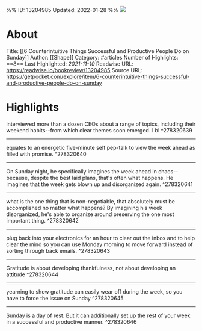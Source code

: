 %%
ID: 13204985
Updated: 2022-01-28
%%
![](https://readwise-assets.s3.amazonaws.com/static/images/article2.74d541386bbf.png)

# About
Title: [[6 Counterintuitive Things Successful and Productive People Do on Sunday]]
Author: [[Shape]]
Category: #articles
Number of Highlights: ==8==
Last Highlighted: *2021-11-10*
Readwise URL: https://readwise.io/bookreview/13204985
Source URL: https://getpocket.com/explore/item/6-counterintuitive-things-successful-and-productive-people-do-on-sunday


# Highlights 
interviewed more than a dozen CEOs about a range of topics, including their weekend habits--from which clear themes soon emerged. I bl  ^278320639

---

equates to an energetic five-minute self pep-talk to view the week ahead as filled with promise.  ^278320640

---

On Sunday night, he specifically imagines the week ahead in chaos--because, despite the best laid plans, that's often what happens. He imagines that the week gets blown up and disorganized again.  ^278320641

---

what is the one thing that is non-negotiable, that absolutely must be accomplished no matter what happens? By imagining his week disorganized, he's able to organize around preserving the one most important thing.  ^278320642

---

plug back into your electronics for an hour to clear out the inbox and to help clear the mind so you can use Monday morning to move forward instead of sorting through back emails.  ^278320643

---

Gratitude is about developing thankfulness, not about developing an attitude  ^278320644

---

yearning to show gratitude can easily wear off during the week, so you have to force the issue on Sunday  ^278320645

---

Sunday is a day of rest. But it can additionally set up the rest of your week in a successful and productive manner.  ^278320646

